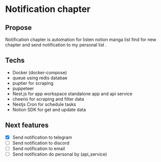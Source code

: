 
 # Notification chapter
 


## Propose
 
 Notification chapter is automation for listen notion manga list find for new chapter and send notification to my personal list .



## Techs

 - Docker (docker-compose)
 - queue using redis databae
 - puptier for scraping
 - puppeteer
 - Nest.js for app workspace standalone app and api service
 - cheerio for scraping and filter data
 - Nestjs Cron for schedule tasks
 - Notion SDK for get and update data



## Next features

 - [x] Send notification to telegram
 - [ ] Send notification to discord
 - [ ] Send notification to email
 - [ ] Send notification do personal by (api_service)
